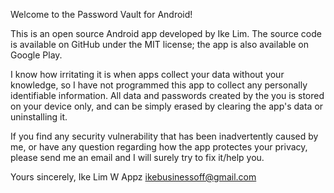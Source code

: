 Welcome to the Password Vault for Android!

This is an open source Android app developed by Ike Lim. The source code is available on GitHub under the MIT license; the app is also available on Google Play.

I know how irritating it is when apps collect your data without your knowledge, so I have not programmed this app to collect any personally identifiable information. All data and passwords created by the you is stored on your device only, and can be simply erased by clearing the app's data or uninstalling it.

If you find any security vulnerability that has been inadvertently caused by me, or have any question regarding how the app protectes your privacy, please send me an email and I will surely try to fix it/help you.

Yours sincerely,
Ike Lim
W Appz
ikebusinessoff@gmail.com
